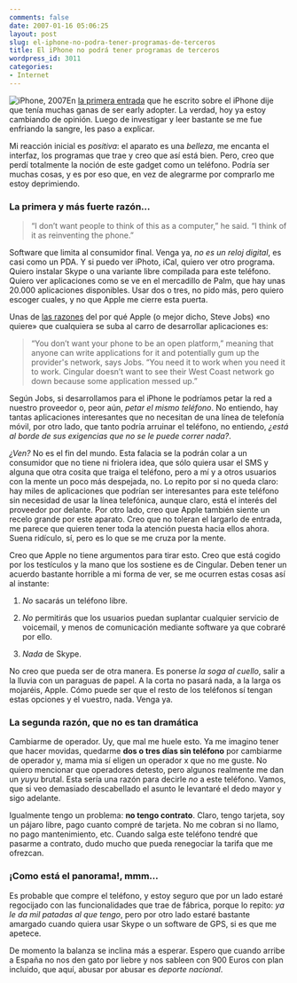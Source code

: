 ```yaml
---
comments: false
date: 2007-01-16 05:06:25
layout: post
slug: el-iphone-no-podra-tener-programas-de-terceros
title: El iPhone no podrá tener programas de terceros
wordpress_id: 3011
categories:
- Internet
---
```


![iPhone, 2007](http://www.minid.net/images/iphone_home.png)En [la primera entrada](http://www.minid.net/2007/01/12/el-iphone/) que he escrito sobre el iPhone dije que tenía muchas ganas de ser early adopter. La verdad, hoy ya estoy cambiando de opinión. Luego de investigar y leer bastante se me fue enfriando la sangre, les paso a explicar.





Mi reacción inicial es _positiva_: el aparato es una _belleza_, me encanta el interfaz, los programas que trae y creo que así está bien. Pero, creo que perdí totalmente la noción de este gadget como un teléfono. Podría ser muchas cosas, y es por eso que, en vez de alegrarme por comprarlo me estoy deprimiendo.





### La primera y más fuerte razón…





> “I don’t want people to think of this as a computer,” he said. “I think of it as reinventing the phone.”





Software que limita al consumidor final. Venga ya, _no es un reloj digital_, es casi como un PDA. Y si puedo ver iPhoto, iCal, quiero ver otro programa. Quiero instalar Skype o una variante libre compilada para este teléfono. Quiero ver aplicaciones como se ve en el mercadillo de Palm, que hay unas 20.000 aplicaciones disponibles. Usar dos o tres, no pido más, pero quiero escoger cuales, y no que Apple me cierre esta puerta.





Unas de [las razones](http://www.msnbc.msn.com/id/16566968/site/newsweek/page/2/) del por qué Apple (o mejor dicho, Steve Jobs) «no quiere» que cualquiera se suba al carro de desarrollar aplicaciones es:





> “You don’t want your phone to be an open platform,” meaning that anyone can write applications for it and potentially gum up the provider's network, says Jobs. “You need it to work when you need it to work. Cingular doesn’t want to see their West Coast network go down because some application messed up.”





Según Jobs, si desarrollamos para el iPhone le podríamos petar la red a nuestro proveedor o, peor aún, _petar el mismo teléfono_. No entiendo, hay tantas aplicaciones interesantes que no necesitan de una línea de telefonía móvil, por otro lado, que tanto podría arruinar el teléfono, no entiendo, _¿está al borde de sus exigencias que no se le puede correr nada?_.





_¿Ven?_ No es el fin del mundo. Esta falacia se la podrán colar a un consumidor que no tiene ni friolera idea, que sólo quiera usar el SMS y alguna que otra cosita que traiga el teléfono, pero a mí y a otros usuarios con la mente un poco más despejada, no. Lo repito por si no queda claro: hay miles de aplicaciones que podrían ser interesantes para este teléfono sin necesidad de usar la línea telefónica, aunque claro, está el interés del proveedor por delante. Por otro lado, creo que Apple también siente un recelo grande por este aparato. Creo que no toleran el largarlo de entrada, me parece que quieren tener toda la atención puesta hacia ellos ahora. Suena ridículo, sí, pero es lo que se me cruza por la mente.





Creo que Apple no tiene argumentos para tirar esto. Creo que está cogido por los testículos y la mano que los sostiene es de Cingular. Deben tener un acuerdo bastante horrible a mi forma de ver, se me ocurren estas cosas así al instante:







  1. _No_ sacarás un teléfono libre.


  2. _No_ permitirás que los usuarios puedan suplantar cualquier servicio de voicemail, y menos de comunicación mediante software ya que cobraré por ello.


  3. _Nada_ de Skype.





No creo que pueda ser de otra manera. Es ponerse _la soga al cuello_, salir a la lluvia con un paraguas de papel. A la corta no pasará nada, a la larga os mojaréis, Apple. Cómo puede ser que el resto de los teléfonos sí tengan estas opciones y el vuestro, nada. Venga ya.





### La segunda razón, que no es tan dramática





Cambiarme de operador. Uy, que mal me huele esto. Ya me imagino tener que hacer movidas, quedarme **dos o tres días sin teléfono** por cambiarme de operador y, mama mia sí eligen un operador x que no me guste. No quiero mencionar que operadores detesto, pero algunos realmente me dan un _yuyu_ brutal. Esta sería una razón para decirle _no_ a este teléfono. Vamos, que si veo demasiado descabellado el asunto le levantaré el dedo mayor y sigo adelante.





Igualmente tengo un problema: **no tengo contrato**. Claro, tengo tarjeta, soy un pájaro libre, pago cuanto compré de tarjeta. No me cobran si no llamo, no pago mantenimiento, etc. Cuando salga este teléfono tendré que pasarme a contrato, dudo mucho que pueda renegociar la tarifa que me ofrezcan.





### ¡Como está el panorama!, mmm…





Es probable que compre el teléfono, y estoy seguro que por un lado estaré regocijado con las funcionalidades que trae de fábrica, porque lo repito: _ya le da mil patadas al que tengo_, pero por otro lado estaré bastante amargado cuando quiera usar Skype o un software de GPS, si es que me apetece.





De momento la balanza se inclina más a esperar. Espero que cuando arribe a España no nos den gato por liebre y nos sableen con 900 Euros con plan incluido, que aquí, abusar por abusar es _deporte nacional_.



